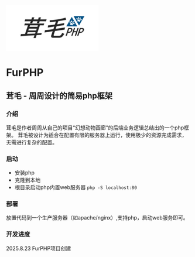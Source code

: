 <img src='/app/assets/FurPHP.png' alt='FurPHP' style='width:50%;'>

# FurPHP
## 茸毛 - 周周设计的简易php框架

### 介绍
茸毛是作者周周从自己的项目“幻想动物画廊”的后端业务逻辑总结出的一个php框架。
茸毛被设计为适合在配置有限的服务器上运行，使用极少的资源完成需求，无需进行复杂的配置。

### 启动
- 安装php
- 克隆到本地
- 根目录启动php内置web服务器 ```php -S localhost:80```

### 部署
放置代码到一个生产服务器（如apache/nginx）,支持php，启动web服务即可。

### 开发进度
2025.8.23 FurPHP项目创建
